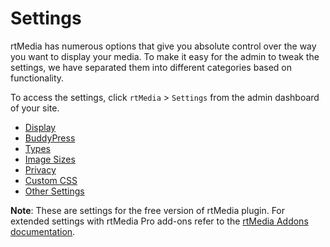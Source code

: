 # Settings

rtMedia has numerous options that give you absolute control over the way you want to display your media. To make it easy for the admin to tweak the settings,  we have separated them into different categories based on functionality.

To access the settings, click `rtMedia` > `Settings` from the admin dashboard of your site.

- [Display](display.md)
- [BuddyPress](buddypress.md)
- [Types](types.md)
- [Image Sizes](image-sizes.md)
- [Privacy](privacy.md)
- [Custom CSS](custom-css.md)
- [Other Settings](other-settings.md)

**Note**: These are settings for the free version of rtMedia plugin. For extended settings with rtMedia Pro add-ons refer to the [rtMedia Addons documentation](../../addons/rtmedia-pro/rtmedia-pro.md).
